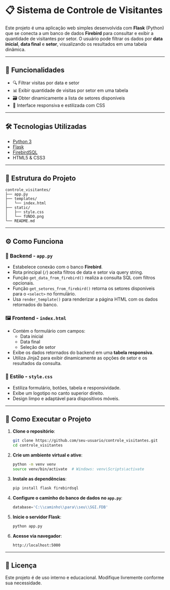 
# 📋 Sistema de Controle de Visitantes

Este projeto é uma aplicação web simples desenvolvida com **Flask** (Python) que se conecta a um banco de dados **Firebird** para consultar e exibir a quantidade de visitantes por setor. O usuário pode filtrar os dados por **data inicial**, **data final** e **setor**, visualizando os resultados em uma tabela dinâmica.

---

## 🚀 Funcionalidades

- 🔍 Filtrar visitas por data e setor
- 📊 Exibir quantidade de visitas por setor em uma tabela
- 🗃️ Obter dinamicamente a lista de setores disponíveis
- 🎨 Interface responsiva e estilizada com CSS

---

## 🛠️ Tecnologias Utilizadas

- [Python 3](https://www.python.org/)
- [Flask](https://flask.palletsprojects.com/)
- [FirebirdSQL](https://firebirdsql.org/)
- HTML5 & CSS3

---

## 📁 Estrutura do Projeto

```
controle_visitantes/
├── app.py
├── templates/
│   └── index.html
├── static/
│   ├── style.css
│   └── fUNDO.png
└── README.md
```

---

## ⚙️ Como Funciona

### 🔌 Backend - `app.py`

- Estabelece conexão com o banco **Firebird**.
- Rota principal (`/`) aceita filtros de data e setor via query string.
- Função `get_data_from_firebird()` realiza a consulta SQL com filtros opcionais.
- Função `get_setores_from_firebird()` retorna os setores disponíveis para o `<select>` no formulário.
- Usa `render_template()` para renderizar a página HTML com os dados retornados do banco.

### 🖼️ Frontend - `index.html`

- Contém o formulário com campos:
  - Data inicial
  - Data final
  - Seleção de setor
- Exibe os dados retornados do backend em uma **tabela responsiva**.
- Utiliza Jinja2 para exibir dinamicamente as opções de setor e os resultados da consulta.

### 🎨 Estilo - `style.css`

- Estiliza formulário, botões, tabela e responsividade.
- Exibe um logotipo no canto superior direito.
- Design limpo e adaptável para dispositivos móveis.

---

## 🧪 Como Executar o Projeto

1. **Clone o repositório**:
   ```bash
   git clone https://github.com/seu-usuario/controle_visitantes.git
   cd controle_visitantes
   ```

2. **Crie um ambiente virtual e ative**:
   ```bash
   python -m venv venv
   source venv/bin/activate  # Windows: venv\Scripts\activate
   ```

3. **Instale as dependências**:
   ```bash
   pip install flask firebirdsql
   ```

4. **Configure o caminho do banco de dados no `app.py`**:
   ```python
   database='C:\\caminho\\para\\seu\\SGI.FDB'
   ```

5. **Inicie o servidor Flask**:
   ```bash
   python app.py
   ```

6. **Acesse via navegador**:
   ```
   http://localhost:5000
   ```

---

## 📝 Licença

Este projeto é de uso interno e educacional. Modifique livremente conforme sua necessidade.


